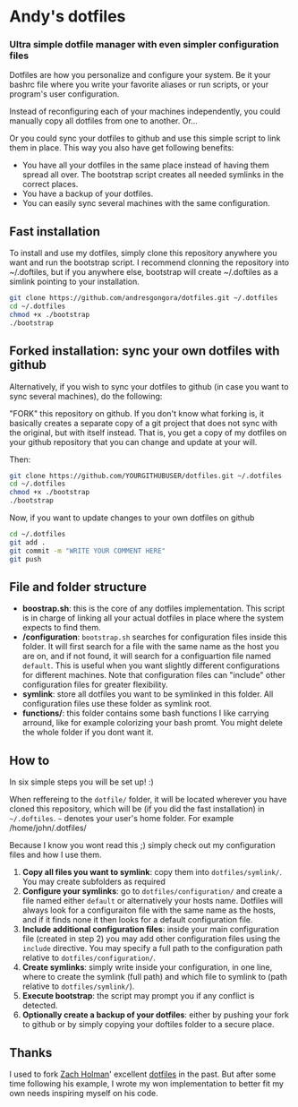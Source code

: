 # Andy's dotfiles

### Ultra simple dotfile manager with even simpler configuration files

Dotfiles are how you personalize and configure your system. Be it your bashrc file
where you write your favorite aliases or run scripts, or your program's user configuration.

Instead of reconfiguring each of your machines independently, you could manually copy
all dotfiles from one to another. Or... 

Or you could sync your dotfiles to github and use this simple script to link them in place.
This way you also have get following benefits:

- You have all your dotfiles in the same place instead of having them spread all over.
The bootstrap script creates all needed symlinks in the correct places.
- You have a backup of your dotfiles.
- You can easily sync several machines with the same configuration.



## Fast installation

To install and use my dotfiles, simply clone this repository anywhere you want and run the bootstrap
script. I recommend clonning the repository into ~/.doftiles, but if you anywhere else, bootstrap
will create ~/.doftiles as a simlink pointing to your installation. 

```sh
git clone https://github.com/andresgongora/dotfiles.git ~/.dotfiles     # clone in ~/.dotfiles
cd ~/.dotfiles                                                          # cd to new folder
chmod +x ./bootstrap                                                    # make script executable
./bootstrap                                                             # run script
```


## Forked installation: sync your own dotfiles with github

Alternatively, if you wish to sync your dotfiles to github (in case you want to sync several
machines), do the following:

"FORK" this repository on github. If you don't know what forking is, it basically creates
a separate copy of a git project that does not sync with the original, but with itself instead.
That is, you get a copy of my dotfiles on your github repository that you can change and update
at your will.

Then:

```sh
git clone https://github.com/YOURGITHUBUSER/dotfiles.git ~/.dotfiles	# clone your dotfiles in ~/.dotfiles
cd ~/.dotfiles                                                          # cd to new folder
chmod +x ./bootstrap                                                    # make script executable
./bootstrap                                                             # run script
```
Now, if you want to update changes to your own dotfiles on github

```sh
cd ~/.dotfiles                                                          # cd to your dotfiles folder
git add .                                                               # add changes
git commit -m "WRITE YOUR COMMENT HERE"                                 # commit changes
git push                                                                # push them to github
```


## File and folder structure

- **boostrap.sh**: this is the core of any dotfiles implementation. This script is in charge of 
linking all your actual dotfiles in place where the system expects to find them.
- **/configuration**: `bootstrap.sh` searches for configuration files inside this folder. It will
first search for a file with the same name as the host you are on, and if not found, it will
search for a configuartion file named `default`. This is useful when you want slightly different
configurations for different machines. Note that configuration files can "include" other 
configuration files for greater flexibility.
- **symlink**: store all dotfiles you want to be symlinked in this folder. All configuration files
use these folder as symlink root.
- **functions/**: this folder contains some bash functions I like carrying arround, like for example
colorizing your bash promt. You might delete the whole folder if you dont want it.



## How to

In six simple steps you will be set up! :)

When reffereing to the `dotfile/` folder, it will be located wherever you have cloned this repository,
which will be (if you did the fast installation) in `~/.doftiles`. 
`~` denotes your user's home folder. For example /home/john/.dotfiles/

Because I know you wont read this ;) simply check out my configuration files and how I use them.


1. **Copy all files you want to symlink**: copy them into `dotfiles/symlink/`. You may create
subfolders as required
2. **Configure your symlinks**: go to `dotfiles/configuration/` and create a file named either
`default` or alternatively your hosts name. Dotfiles will always look for a configuraiton file
with the same name as the hosts, and if it finds none it then looks for a default configuration
file.
3. **Include additional configuration files**: inside your main configuration file (created in
step 2) you may add other configuration files using the `include` directive. You may specify
a full path to the configuration path relative to `dotfiles/configuration/`.
4. **Create symlinks**: simply write inside your configuration, in one line, where to create the
symlink (full path) and which file to symlink to (path relative to `dotfiles/symlink/`).
5. **Execute bootstrap**: the script may prompt you if any conflict is detected.
6. **Optionally create a backup of your dotfiles**: either by pushing your fork to github
or by simply copying your doftiles folder to a secure place. 




## Thanks

I used to fork [Zach Holman](https://github.com/holman)' excellent
[dotfiles](https://github.com/holman/dotfiles) in the past. But after some time following
his example, I wrote my won implementation to better fit my own needs inspiring myself
on his code.
